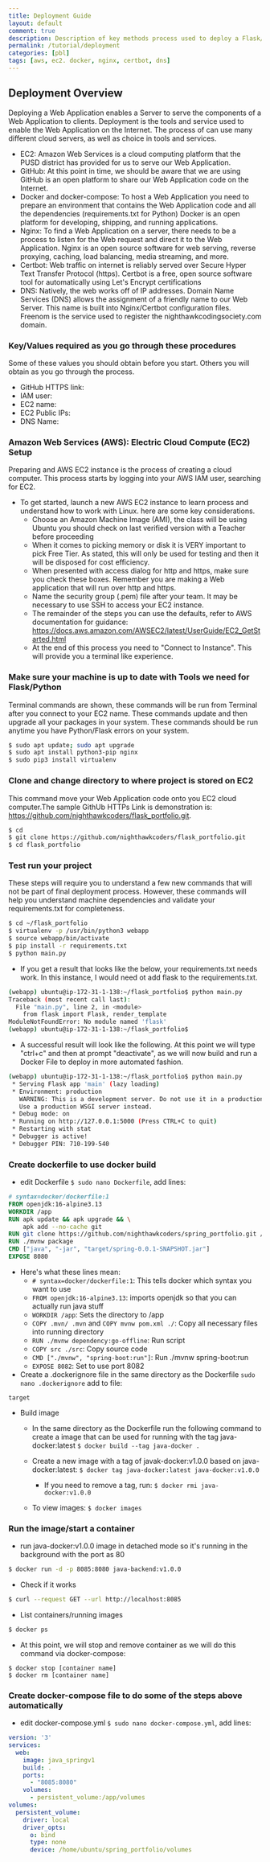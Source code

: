 ```yaml
---
title: Deployment Guide
layout: default
comment: true
description: Description of key methods process used to deploy a Flask/Python website: AWS EC2, Docker, docker-compose, and Nginx 
permalink: /tutorial/deployment
categories: [pbl]
tags: [aws, ec2. docker, nginx, certbot, dns]
---
```


## Deployment Overview
Deploying a Web Application enables a Server to serve the components of a Web Application to clients. Deployment is the tools and service used to enable the Web Application on the Internet.  The process of can use many different cloud servers, as well as choice in tools and services.

- EC2: Amazon Web Services is a cloud computing platform that the PUSD district has provided for us to serve our Web Application.
- GitHub: At this point in time, we should be aware that we are using GitHub is an open platform to share our Web Application code on the Internet.
- Docker and docker-compose: To host a Web Application you need to prepare an environment that contains the Web Application code and all the dependencies (requirements.txt for Python)  Docker is an open platform for developing, shipping, and running applications.
- Nginx: To find a Web Application on a server, there needs to be a process to listen for the Web request and direct it to the Web Application.  Nginx is an open source software for web serving, reverse proxying, caching, load balancing, media streaming, and more.
- Certbot: Web traffic on internet is reliably served over Secure Hyper Text Transfer Protocol (https).  Certbot is a free, open source software tool for automatically using Let's Encrypt certifications 
- DNS: Natively, the web works off of IP addresses.  Domain Name Services (DNS) allows the assignment of a friendly name to our Web Server.  This name is built into Nginx/Certbot configuration files.  Freenom is the service used to register the nighthawkcodingsociety.com domain.

### Key/Values required as you go through these procedures
Some of these values you should obtain before you start.  Others you will obtain as you go through the process.

- GitHub HTTPS link:
- IAM user:
- EC2 name:
- EC2 Public IPs:
- DNS Name:

### Amazon Web Services (AWS): Electric Cloud Compute (EC2) Setup
Preparing and AWS EC2 instance is the process of creating a cloud computer.  This process starts by logging into your AWS IAM user, searching for EC2.
- To get started, launch a new AWS EC2 instance to learn process and understand how to work with Linux. here are some key considerations.
    - Choose an Amazon Machine Image (AMI), the class will be using Ubuntu you should check on last verified version with a Teacher before proceeding
    - When it comes to picking memory or disk it is VERY important to pick Free Tier.  As stated, this will only be used for testing and then it will be disposed for cost efficiency.
    - When presented with access dialog for http and https, make sure you check these boxes.  Remember you are making a Web application that will run over http and https.
    - Name the security group (.pem) file after your team.  It may be necessary to use SSH to access your EC2 instance.
    - The remainder of the steps you can use the defaults, refer to AWS documentation for guidance: https://docs.aws.amazon.com/AWSEC2/latest/UserGuide/EC2_GetStarted.html
    - At the end of this process you need to "Connect to Instance". This will provide you a terminal like experience.

### Make sure your machine is up to date with Tools we need for Flask/Python
Terminal commands are shown, these commands will be run from Terminal after you connect to your EC2 name.  These commands update and then upgrade all your packages in your system. These commands should be run anytime you have Python/Flask errors on your system.

```bash
$ sudo apt update; sudo apt upgrade
$ sudo apt install python3-pip nginx
$ sudo pip3 install virtualenv
```

### Clone and change directory to where project is stored on EC2
This command move your Web Application code onto you EC2 cloud computer.The sample GithUb HTTPs Link is demonstration is: https://github.com/nighthawkcoders/flask_portfolio.git.  

```bash
$ cd
$ git clone https://github.com/nighthawkcoders/flask_portfolio.git
$ cd flask_portfolio
```

### Test run your project
These steps will require you to understand a few new commands that will not be part of final deployment process.  However, these commands will help you understand machine dependencies and validate your requirements.txt for completeness.

```bash
$ cd ~/flask_portfolio
$ virtualenv -p /usr/bin/python3 webapp
$ source webapp/bin/activate
$ pip install -r requirements.txt
$ python main.py
```

* If you get a result that looks like the below, your requirements.txt needs work.  In this instance, I would need ot add flask to the requirements.txt.
```bash
(webapp) ubuntu@ip-172-31-1-138:~/flask_portfolio$ python main.py
Traceback (most recent call last):
  File "main.py", line 2, in <module>
    from flask import Flask, render_template
ModuleNotFoundError: No module named 'flask'
(webapp) ubuntu@ip-172-31-1-138:~/flask_portfolio$ 
```
* A successful result will look like the following.  At this point we will type "ctrl+c" and then at prompt "deactivate", as we will now build and run a Docker File to deploy in more automated fashion.
```bash
(webapp) ubuntu@ip-172-31-1-138:~/flask_portfolio$ python main.py
 * Serving Flask app 'main' (lazy loading)
 * Environment: production
   WARNING: This is a development server. Do not use it in a production deployment.
   Use a production WSGI server instead.
 * Debug mode: on
 * Running on http://127.0.0.1:5000 (Press CTRL+C to quit)
 * Restarting with stat
 * Debugger is active!
 * Debugger PIN: 710-199-540
```

### Create dockerfile to use docker build
* edit Dockerfile `$ sudo nano Dockerfile`, add lines: 
```dockerfile
# syntax=docker/dockerfile:1
FROM openjdk:16-alpine3.13
WORKDIR /app
RUN apk update && apk upgrade && \
    apk add --no-cache git 
RUN git clone https://github.com/nighthawkcoders/spring_portfolio.git /app
RUN ./mvnw package
CMD ["java", "-jar", "target/spring-0.0.1-SNAPSHOT.jar"]
EXPOSE 8080
```
* Here's what these lines mean: 
     * `# syntax=docker/dockerfile:1`: This tells docker which syntax you want to use
     * `FROM openjdk:16-alpine3.13`: imports openjdk so that you can actually run java stuff
     * `WORKDIR /app`: Sets the directory to /app
     * `COPY .mvn/ .mvn` and `COPY mvnw pom.xml ./`: Copy all necessary files into running directory
     * `RUN ./mvnw dependency:go-offline`: Run script
     * `COPY src ./src`: Copy source code
     * `CMD ["./mvnw", "spring-boot:run"]`: Run ./mvnw spring-boot:run
     * `EXPOSE 8082`: Set to use port 8082
* Create a .dockerignore file in the same directory as the Dockerfile `sudo nano .dockerignore` add to file:
```
target
```
* Build image
     * In the same directory as the Dockerfile run the following command to create a image that can be used for running with the tag java-docker:latest `$ docker build --tag java-docker .`
     * Create a new image with a tag of javak-docker:v1.0.0 based on java-docker:latest: `$ docker tag java-docker:latest java-docker:v1.0.0`

          * If you need to remove a tag, run: `$ docker rmi java-docker:v1.0.0`
     * To view images: `$ docker images`

### Run the image/start a container
* run java-docker:v1.0.0 image in detached mode so it's running in the
background with the port as 80
```bash
$ docker run -d -p 8085:8080 java-backend:v1.0.0
```
* Check if it works
```bash
$ curl --request GET --url http://localhost:8085 
```
* List containers/running images
```bash
$ docker ps
```
* At this point, we will stop and remove container as we will do this command via docker-compose:
```
$ docker stop [container name]
$ docker rm [container name]
```

### Create docker-compose file to do some of the steps above automatically
* edit docker-compose.yml `$ sudo nano docker-compose.yml`, add lines: 

```yml
version: '3'
services:
  web:
    image: java_springv1
    build: .
    ports:
      - "8085:8080"
    volumes:
      - persistent_volume:/app/volumes
volumes:
  persistent_volume:
    driver: local
    driver_opts:
      o: bind
      type: none
      device: /home/ubuntu/spring_portfolio/volumes
```

